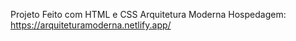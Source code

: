 Projeto Feito com HTML e CSS
Arquitetura Moderna
Hospedagem: https://arquiteturamoderna.netlify.app/